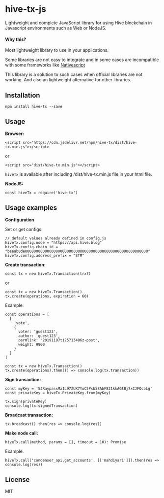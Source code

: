 # hive-tx-js

Lightweight and complete JavaScript library for using Hive blockchain in Javascript environments such as Web or NodeJS.

#### Why this?

Most lightweight library to use in your applications.

Some libraries are not easy to integrate and in some cases are incompatible with some frameworks like [Nativescript](https://www.nativescript.org/)

This library is a solution to such cases when official libraries are not working. And also an lightweight alternative for other libraries.

## Installation

```
npm install hive-tx --save
```

## Usage

**Browser:**

```
<script src="https://cdn.jsdelivr.net/npm/hive-tx/dist/hive-tx.min.js"></script>
```

or

```
<script src="dist/hive-tx.min.js"></script>
```

`hiveTx` is available after including /dist/hive-tx.min.js file in your html file.

**NodeJS:**

```
const hiveTx = require('hive-tx')
```

## Usage examples

**Configuration**

Set or get configs:

```
// default values already defined in config.js
hiveTx.config.node = "https://api.hive.blog"
hiveTx.config.chain_id = "beeab0de00000000000000000000000000000000000000000000000000000000"
hiveTx.config.address_prefix = "STM"
```

**Create transaction:**

```
const tx = new hiveTx.Transaction(trx?)
```

or

```
const tx = new hiveTx.Transaction()
tx.create(operations, expiration = 60)
```

Example:

```
const operations = [
  [
    'vote',
    {
      voter: 'guest123',
      author: 'guest123',
      permlink: '20191107t125713486z-post',
      weight: 9900
    }
  ]
]

const tx = new hiveTx.Transaction()
tx.create(operations).then(() => console.log(tx.transaction))
```

**Sign transaction:**

```
const myKey = '5JRaypasxMx1L97ZUX7YuC5Psb5EAbF821kkAGtBj7xCJFQcbLg'
const privateKey = hiveTx.PrivateKey.from(myKey)

tx.sign(privateKey)
console.log(tx.signedTransaction)
```

**Broadcast transaction:**

```
tx.broadcast().then(res => console.log(res))
```

**Make node call:**

```
hiveTx.call(method, params = [], timeout = 10): Promise
```

Example:

```
hiveTx.call('condenser_api.get_accounts', [['mahdiyari']]).then(res => console.log(res))
```

## License

MIT

